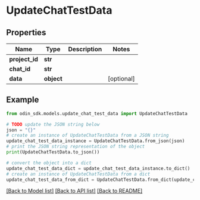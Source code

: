# UpdateChatTestData


## Properties

Name | Type | Description | Notes
------------ | ------------- | ------------- | -------------
**project_id** | **str** |  | 
**chat_id** | **str** |  | 
**data** | **object** |  | [optional] 

## Example

```python
from odin_sdk.models.update_chat_test_data import UpdateChatTestData

# TODO update the JSON string below
json = "{}"
# create an instance of UpdateChatTestData from a JSON string
update_chat_test_data_instance = UpdateChatTestData.from_json(json)
# print the JSON string representation of the object
print(UpdateChatTestData.to_json())

# convert the object into a dict
update_chat_test_data_dict = update_chat_test_data_instance.to_dict()
# create an instance of UpdateChatTestData from a dict
update_chat_test_data_from_dict = UpdateChatTestData.from_dict(update_chat_test_data_dict)
```
[[Back to Model list]](../README.md#documentation-for-models) [[Back to API list]](../README.md#documentation-for-api-endpoints) [[Back to README]](../README.md)


